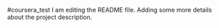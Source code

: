#coursera_test
I am editing the README file. Adding some more details about the project description.
